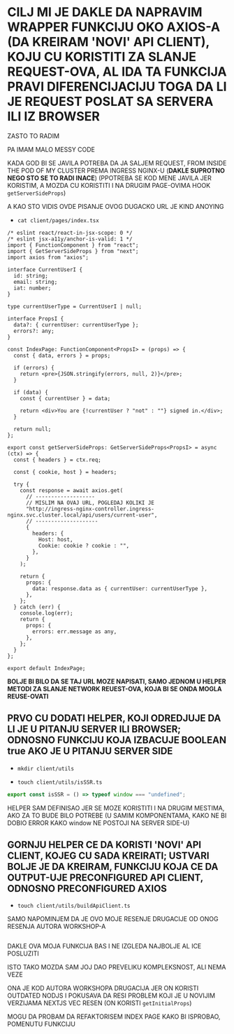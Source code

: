 # CILJ MI JE DAKLE DA NAPRAVIM WRAPPER FUNKCIJU OKO AXIOS-A (DA KREIRAM 'NOVI' API CLIENT), KOJU CU KORISTITI ZA SLANJE REQUEST-OVA, AL IDA TA FUNKCIJA PRAVI DIFERENCIJACIJU TOGA DA LI JE REQUEST POSLAT SA SERVERA ILI IZ BROWSER

ZASTO TO RADIM

PA IMAM MALO MESSY CODE

KADA GOD BI SE JAVILA POTREBA DA JA SALJEM REQUEST, FROM INSIDE THE POD OF MY CLUSTER PREMA INGRESS NGINX-U (**DAKLE SUPROTNO NEGO STO SE TO RADI INACE**) (PPOTREBA SE KOD MENE JAVILA JER KORISTIM, A MOZDA CU KORISTITI I NA DRUGIM PAGE-OVIMA HOOK `getServerSideProps`)

A KAO STO VIDIS OVDE PISANJE OVOG DUGACKO URL JE KIND ANOYING

- `cat client/pages/index.tsx`

```tsx
/* eslint react/react-in-jsx-scope: 0 */
/* eslint jsx-a11y/anchor-is-valid: 1 */
import { FunctionComponent } from "react";
import { GetServerSideProps } from "next";
import axios from "axios";

interface CurrentUserI {
  id: string;
  email: string;
  iat: number;
}

type currentUserType = CurrentUserI | null;

interface PropsI {
  data?: { currentUser: currentUserType };
  errors?: any;
}

const IndexPage: FunctionComponent<PropsI> = (props) => {
  const { data, errors } = props;

  if (errors) {
    return <pre>{JSON.stringify(errors, null, 2)}</pre>;
  }

  if (data) {
    const { currentUser } = data;

    return <div>You are {!currentUser ? "not" : ""} signed in.</div>;
  }

  return null;
};

export const getServerSideProps: GetServerSideProps<PropsI> = async (ctx) => {
  const { headers } = ctx.req;

  const { cookie, host } = headers;

  try {
    const response = await axios.get(
      // -------------------
      // MISLIM NA OVAJ URL, POGLEDAJ KOLIKI JE
      "http://ingress-nginx-controller.ingress-nginx.svc.cluster.local/api/users/current-user",
      // --------------------
      {
        headers: {
          Host: host,
          Cookie: cookie ? cookie : "",
        },
      }
    );

    return {
      props: {
        data: response.data as { currentUser: currentUserType },
      },
    };
  } catch (err) {
    console.log(err);
    return {
      props: {
        errors: err.message as any,
      },
    };
  }
};

export default IndexPage;

```

**BOLJE BI BILO DA SE TAJ URL MOZE NAPISATI, SAMO JEDNOM U HELPER METODI ZA SLANJE NETWORK REUEST-OVA, KOJA BI SE ONDA MOGLA REUSE-OVATI**

## PRVO CU DODATI HELPER, KOJI ODREDJUJE DA LI JE U PITANJU SERVER ILI BROWSER; ODNOSNO FUNKCIJU KOJA IZBACUJE BOOLEAN true AKO JE U PITANJU SERVER SIDE 

- `mkdir client/utils`

- `touch client/utils/isSSR.ts`

```ts
export const isSSR = () => typeof window === "undefined";
```

HELPER SAM DEFINISAO JER SE MOZE KORISTITI I NA DRUGIM MESTIMA, AKO ZA TO BUDE BILO POTREBE (U SAMIM KOMPONENTAMA, KAKO NE BI DOBIO ERROR KAKO window NE POSTOJI NA SERVER SIDE-U)

## GORNJU HELPER CE DA KORISTI 'NOVI' API CLIENT, KOJEG CU SADA KREIRATI; USTVARI BOLJE JE DA KREIRAM, FUNKCIJU KOJA CE DA OUTPUT-UJE PRECONFIGURED API CLIENT, ODNOSNO PRECONFIGURED AXIOS

- `touch client/utils/buildApiClient.ts`

SAMO NAPOMINJEM DA JE OVO MOJE RESENJE DRUGACIJE OD ONOG RESENJA AUTORA WORKSHOP-A

```ts

```

DAKLE OVA MOJA FUNKCIJA BAS I NE IZGLEDA NAJBOLJE AL ICE POSLUZITI

ISTO TAKO MOZDA SAM JOJ DAO PREVELIKU KOMPLEKSNOST, ALI NEMA VEZE

ONA JE KOD AUTORA WORKSHOPA DRUGACIJA JER ON KORISTI OUTDATED NODJS I POKUSAVA DA RESI PROBLEM KOJI JE U NOVIJIM VERZIJAMA NEXTJS VEC RESEN (ON KORISTI `getInitialProps`)

MOGU DA PROBAM DA REFAKTORISEM INDEX PAGE KAKO BI ISPROBAO, POMENUTU FUNKCIJU



